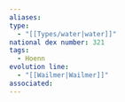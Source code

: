 ```yaml
---
aliases: 
type:
  - "[[Types/water|water]]"
national dex number: 321
tags:
  - Hoenn
evolution line:
  - "[[Wailmer|Wailmer]]"
associated: 
---
```

